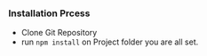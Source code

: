 ### Installation Prcess
-  Clone Git Repository
- run `npm install`  on Project folder
you are all set.

